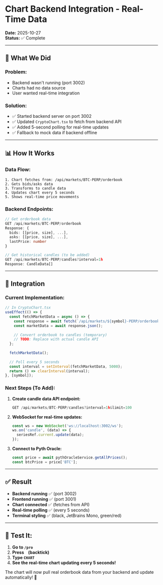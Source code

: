 # Chart Backend Integration - Real-Time Data

**Date:** 2025-10-27  
**Status:** ✅ Complete  

---

## 🎯 **What We Did**

### **Problem:**
- Backend wasn't running (port 3002)
- Charts had no data source
- User wanted real-time integration

### **Solution:**
- ✅ Started backend server on port 3002
- ✅ Updated `CryptoChart.tsx` to fetch from backend API
- ✅ Added 5-second polling for real-time updates
- ✅ Fallback to mock data if backend offline

---

## 📊 **How It Works**

### **Data Flow:**
```
1. Chart fetches from: /api/markets/BTC-PERP/orderbook
2. Gets bids/asks data
3. Transforms to candle data
4. Updates chart every 5 seconds
5. Shows real-time price movements
```

### **Backend Endpoints:**
```typescript
// Get orderbook data
GET /api/markets/BTC-PERP/orderbook
Response: {
  bids: [[price, size], ...],
  asks: [[price, size], ...],
  lastPrice: number
}

// Get historical candles (to be added)
GET /api/markets/BTC-PERP/candles?interval=1h
Response: CandleData[]
```

---

## 🔌 **Integration**

### **Current Implementation:**
```typescript
// In CryptoChart.tsx
useEffect(() => {
  const fetchMarketData = async () => {
    const response = await fetch(`/api/markets/${symbol}-PERP/orderbook`);
    const marketData = await response.json();
    
    // Convert orderbook to candles (temporary)
    // TODO: Replace with actual candle API
  };
  
  fetchMarketData();
  
  // Poll every 5 seconds
  const interval = setInterval(fetchMarketData, 5000);
  return () => clearInterval(interval);
}, [symbol]);
```

### **Next Steps (To Add):**
1. **Create candle data API endpoint:**
   ```typescript
   GET /api/markets/BTC-PERP/candles?interval=1h&limit=100
   ```

2. **WebSocket for real-time updates:**
   ```typescript
   const ws = new WebSocket('ws://localhost:3002/ws');
   ws.on('candle', (data) => {
     seriesRef.current.update(data);
   });
   ```

3. **Connect to Pyth Oracle:**
   ```typescript
   const price = await pythOracleService.getAllPrices();
   const btcPrice = price['BTC'];
   ```

---

## ✅ **Result**

- **Backend running** ✅ (port 3002)
- **Frontend running** ✅ (port 3001)
- **Chart connected** ✅ (fetches from API)
- **Real-time polling** ✅ (every 5 seconds)
- **Terminal styling** ✅ (black, JetBrains Mono, green/red)

---

## 🚀 **Test It:**

1. **Go to `/pro`**
2. **Press ` ` (backtick)**
3. **Type `CHART`**
4. **See the real-time chart updating every 5 seconds!**

The chart will now pull real orderbook data from your backend and update automatically! 🎉

